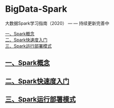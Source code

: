 # BigData-Spark
大数据Spark学习指南（2020） — — 持续更新完善中

<nav>
<a href="https://github.com/bigdata2018/BigData-Spark#%E4%B8%80spark%E6%A6%82%E5%BF%B5">一、Spark概念</a><br/>
<a href="https://github.com/bigdata2018/BigData-Spark#%E4%BA%8Cspark%E5%BF%AB%E9%80%9F%E5%BA%A6%E5%85%A5%E9%97%A8">二、Spark快速度入门</a><br/>
<a href="https://github.com/bigdata2018/BigData-Spark#%E4%B8%89spark%E8%BF%90%E8%A1%8C%E9%83%A8%E7%BD%B2%E6%A8%A1%E5%BC%8F">三、Spark运行部署模式</a><br/>
</nav>




## [一、Spark概念](https://github.com/bigdata2018/BigData-Spark/blob/master/nodes/Spark%E6%A6%82%E5%BF%B5.md)

## [二、Spark快速度入门](https://github.com/bigdata2018/BigData-Spark/blob/master/nodes/Spark%E5%BF%AB%E9%80%9F%E5%BA%A6%E5%85%A5%E9%97%A8.md)

## [三、Spark运行部署模式](https://github.com/bigdata2018/BigData-Spark#%E4%B8%89spark%E8%BF%90%E8%A1%8C%E9%83%A8%E7%BD%B2%E6%A8%A1%E5%BC%8F)
